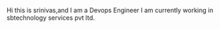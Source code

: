  Hi this is srinivas,and I am a Devops Engineer
I am currently working in sbtechnology services pvt ltd.
